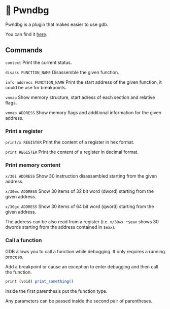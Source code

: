 # 🐛 Pwndbg

Pwndbg is a plugin that makes easier to use gdb.

You can find it [here](https://github.com/pwndbg/pwndbg).

## Commands

`context` Print the current status.

`disass FUNCTION_NAME` Disassemble the given function.

`info address FUNCTION_NAME` Print the start address of the given function, it could be use for breakpoints.

`vmmap` Show memory structure, start adress of each section and relative flags.

`vmmap ADDRESS` Show memory flags and additional information for the given address.

### Print a register

`print/x REGISTER` Print the content of a register in hex format.

`print REGISTER` Print the content of a register in decimal format.

### Print memory content

`x/30i ADDRESS` Show 30 instruction disassambled starting from the given address.

`x/30wx ADDRESS` Show 30 items of 32 bit word (dword) starting from the given address.

`x/30gx ADDRESS` Show 30 items of 64 bit word (qword) starting from the given address.

The address can be also read from a register (i.e. `x/30wx *$eax` shows 30 dwords starting from the address contained in `$eax`).

### Call a function

GDB allows you to call a function while debugging. It only requires a running process.

Add a breakpoint or cause an exception to enter debugging and then call the function.

```bash
print (void) print_something()
```

Inside the first parenthesis put the function type.

Any parameters can be passed inside the second pair of parentheses.
